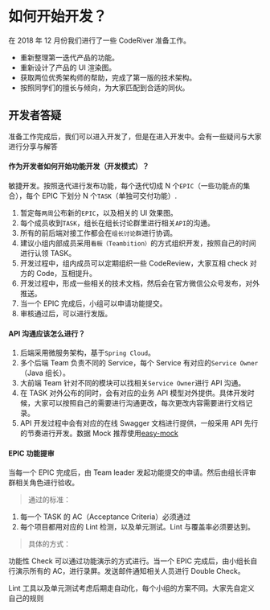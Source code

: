 # 如何开始开发？

在 2018 年 12 月份我们进行了一些 CodeRiver 准备工作。

- 重新整理第一迭代产品的功能。
- 重新设计了产品的 UI 渲染图。
- 获取两位优秀架构师的帮助，完成了第一版的技术架构。
- 按照同学们的擅长与倾向，为大家匹配到合适的同伙。



## 开发者答疑

准备工作完成后，我们可以进入开发了，但是在进入开发中。会有一些疑问与大家进行分享与解答



#### 作为开发者如何开始功能开发（开发模式）？

敏捷开发。按照迭代进行发布功能，每个迭代切成 N 个`EPIC`（一些功能点的集合），每个 EPIC 下划分 N 个`TASK`（单独可交付功能）.



1. 暂定每`两周`公布新的`EPIC`，以及相关的 UI 效果图。
2. 每个成员收到`TASK`，组长在组长讨论群里进行相关`API`的沟通。
3. 所有的前后端对接工作都会在`组长讨论群`进行协调。
4. 建议小组内部成员采用`看板（Teambition）`的方式组织开发，按照自己的时间进行认领 TASK。
5. 开发过程中，组内成员可以定期组织一些 CodeReview，大家互相 check 对方的 Code，互相提升。
6. 开发过程中，形成一些相关的技术文档，然后会在官方微信公众号发布，对外推送。
7. 当一个 EPIC 完成后，小组可以申请功能提交。
8. 审核通过后，可以进行发版。



#### API 沟通应该怎么进行？

1. 后端采用微服务架构，基于`Spring Cloud`。
2. 多个后端 Team 负责不同的 Service，每个 Service 有对应的`Service Owner`（Java 组长）。
3. 大前端 Team 针对不同的模块可以找相关`Service Owner`进行 API 沟通。
4. 在 TASK 对外公布的同时，会有对应的业务 API 模型对外提供。具体开发时候，大家可以按照自己的需要进行沟通更改，每次更改内容需要进行文档记录。
5. API 开发过程中会有对应的在线 Swagger 文档进行提供，一般采用 API 先行的节奏进行开发。数据 Mock 推荐使用[easy-mock](https://easy-mock.com/)



#### EPIC 功能提审

当每一个 EPIC 完成后，由 Team leader 发起功能提交的申请。然后由组长评审群相关角色进行验收。

> 通过的标准：

1. 每一个 TASK 的 AC（Acceptance Criteria）必须通过
2. 每个项目都用对应的 Lint 检测，以及单元测试。Lint 与覆盖率必须要达到。

> 具体的方式：

功能性 Check 可以通过功能演示的方式进行。当一个 EPIC 完成后，由小组长自行演示所有的 AC，进行录屏。发送邮件通知相关人员进行 Double Check。

Lint 工具以及单元测试考虑后期走自动化，每个小组的方案不同。大家先自定义自己的规则
